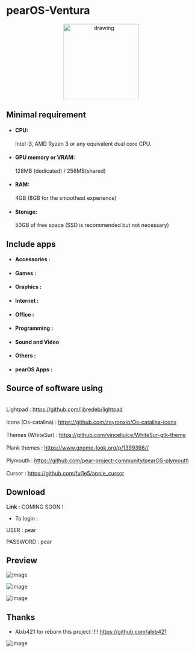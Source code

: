 # pearOS-Ventura
<div align='center'>
<p align="center">
  <img src="https://cdn.discordapp.com/attachments/942205876159283281/976960397439545445/sur-template30.png" alt="drawing" width="200"/>
 </div>
 
## Minimal requirement


- <h4>CPU:</h4> Intel i3, AMD Ryzen 3 or any equivalent dual core CPU.

- <h4>GPU memory or VRAM:</h4> 128MB (dedicated) / 256MB(shared)

- <h4>RAM:</h4> 4GB (8GB for the smoothest experience)

- <h4>Storage:</h4> 50GB of free space (SSD is recommended but not necessary)



## Include apps

- <h4> Accessories :</h4> 
- <h4> Games :</h4> 
- <h4> Graphics :</h4> 
- <h4> Internet :</h4> 
- <h4> Office :</h4> 
- <h4> Programming :</h4> 
- <h4> Sound and Video </h4> 
- <h4> Others :</h4> 
- <h4> pearOS Apps :</h4> 

## Source of software using 

<br> Lightpad : https://github.com/libredeb/lightpad</br>
<br> Icons (Os-catalina) : https://github.com/zayronxio/Os-catalina-icons</br>
<br> Themes (WhiteSur) : https://github.com/vinceliuice/WhiteSur-gtk-theme</br>
<br> Plank themes : https://www.gnome-look.org/p/1399398//</br>
<br> Plymouth : https://github.com/pear-project-community/pearOS-plymouth</br>
<br> Cursor : https://github.com/ful1e5/apple_cursor</br>
 
## Download 

<strong>Link :</strong> COMING SOON !

- To login :

USER : pear

PASSWORD : pear

## Preview

![image](https://user-images.githubusercontent.com/74509560/154857121-a6db4434-f6f9-49c7-9c7d-80c473637fe8.png)

![image](https://user-images.githubusercontent.com/74509560/169406765-ef287a6f-6c84-4338-b96d-9cc7fa0d65b6.png)

![image](https://user-images.githubusercontent.com/74509560/169406813-fbbc1eb3-d04c-4bab-a4f6-aecb23dc2c6f.png)

## Thanks

- Alxb421 for reborn this project !!!! https://github.com/alxb421


![image](https://user-images.githubusercontent.com/74509560/169406880-e70fa77c-a1c4-4703-ad5e-5fd03246e81f.png)
